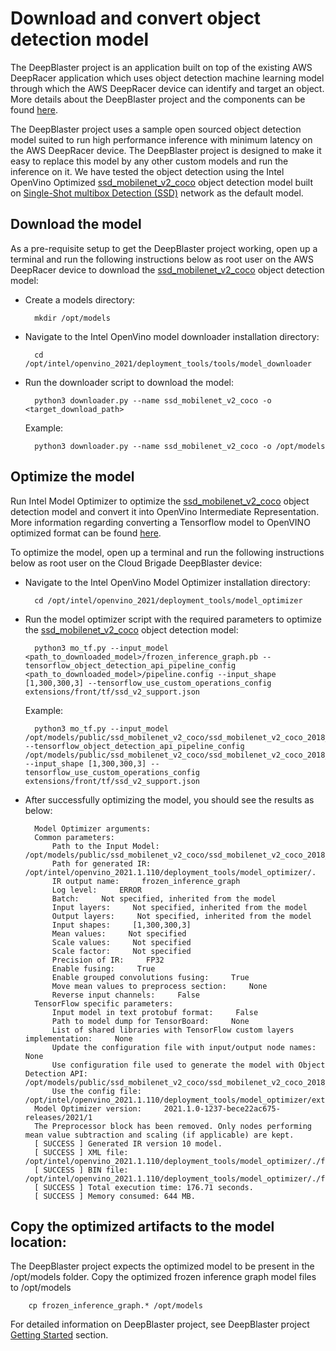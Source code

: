 # Download and convert object detection model

The DeepBlaster project is an application built on top of the existing AWS DeepRacer application which uses object detection machine learning model through which the AWS DeepRacer device can identify and target an object. More details about the DeepBlaster project and the components can be found [here](https://github.com/CloudBrigade/cloudbrigade-deepblaster).

The DeepBlaster project uses a sample open sourced object detection model suited to run high performance inference with minimum latency on the AWS DeepRacer device. The DeepBlaster project is designed to make it easy to replace this model by any other custom models and run the inference on it. We have tested the object detection using the Intel OpenVino Optimized [ssd_mobilenet_v2_coco](https://docs.openvinotoolkit.org/latest/omz_models_public_ssd_mobilenet_v2_coco_ssd_mobilenet_v2_coco.html) object detection model built on [Single-Shot multibox Detection (SSD)](https://arxiv.org/abs/1801.04381) network as the default model.

## Download the model

As a pre-requisite setup to get the DeepBlaster project working, open up a terminal and run the following instructions below as root user on the AWS DeepRacer device to download the [ssd_mobilenet_v2_coco](https://docs.openvinotoolkit.org/latest/omz_models_public_ssd_mobilenet_v2_coco_ssd_mobilenet_v2_coco.html) object detection model:

- Create a models directory:

        mkdir /opt/models

- Navigate to the Intel OpenVino model downloader installation directory:

        cd /opt/intel/openvino_2021/deployment_tools/tools/model_downloader

- Run the downloader script to download the model:

        python3 downloader.py --name ssd_mobilenet_v2_coco -o <target_download_path>

    Example:

        python3 downloader.py --name ssd_mobilenet_v2_coco -o /opt/models


## Optimize the model

Run Intel Model Optimizer to optimize the [ssd_mobilenet_v2_coco](https://docs.openvinotoolkit.org/latest/omz_models_public_ssd_mobilenet_v2_coco_ssd_mobilenet_v2_coco.html) object detection model and convert it into OpenVino Intermediate Representation. More information regarding converting a Tensorflow model to OpenVINO optimized format can be found [here](https://docs.openvinotoolkit.org/2021.1/openvino_docs_MO_DG_prepare_model_convert_model_Convert_Model_From_TensorFlow.html).

To optimize the model, open up a terminal and run the following instructions below as root user on the Cloud Brigade DeepBlaster device:

- Navigate to the Intel OpenVino Model Optimizer installation directory:

        cd /opt/intel/openvino_2021/deployment_tools/model_optimizer

- Run the model optimizer script with the required parameters to optimize the [ssd_mobilenet_v2_coco](https://docs.openvinotoolkit.org/latest/omz_models_public_ssd_mobilenet_v2_coco_ssd_mobilenet_v2_coco.html) object detection model:

        python3 mo_tf.py --input_model <path_to_downloaded_model>/frozen_inference_graph.pb --tensorflow_object_detection_api_pipeline_config <path_to_downloaded_model>/pipeline.config --input_shape [1,300,300,3] --tensorflow_use_custom_operations_config extensions/front/tf/ssd_v2_support.json

    Example:

        python3 mo_tf.py --input_model /opt/models/public/ssd_mobilenet_v2_coco/ssd_mobilenet_v2_coco_2018_03_29/frozen_inference_graph.pb --tensorflow_object_detection_api_pipeline_config /opt/models/public/ssd_mobilenet_v2_coco/ssd_mobilenet_v2_coco_2018_03_29/pipeline.config --input_shape [1,300,300,3] --tensorflow_use_custom_operations_config extensions/front/tf/ssd_v2_support.json

- After successfully optimizing the model, you should see the results as below:

        Model Optimizer arguments:
        Common parameters:
            Path to the Input Model:     /opt/models/public/ssd_mobilenet_v2_coco/ssd_mobilenet_v2_coco_2018_03_29/frozen_inference_graph.pb
            Path for generated IR:     /opt/intel/openvino_2021.1.110/deployment_tools/model_optimizer/.
            IR output name:     frozen_inference_graph
            Log level:     ERROR
            Batch:     Not specified, inherited from the model
            Input layers:     Not specified, inherited from the model
            Output layers:     Not specified, inherited from the model
            Input shapes:     [1,300,300,3]
            Mean values:     Not specified
            Scale values:     Not specified
            Scale factor:     Not specified
            Precision of IR:     FP32
            Enable fusing:     True
            Enable grouped convolutions fusing:     True
            Move mean values to preprocess section:     None
            Reverse input channels:     False
        TensorFlow specific parameters:
            Input model in text protobuf format:     False
            Path to model dump for TensorBoard:     None
            List of shared libraries with TensorFlow custom layers implementation:     None
            Update the configuration file with input/output node names:     None
            Use configuration file used to generate the model with Object Detection API:     /opt/models/public/ssd_mobilenet_v2_coco/ssd_mobilenet_v2_coco_2018_03_29/pipeline.config
            Use the config file:     /opt/intel/openvino_2021.1.110/deployment_tools/model_optimizer/extensions/front/tf/ssd_v2_support.json
        Model Optimizer version:     2021.1.0-1237-bece22ac675-releases/2021/1
        The Preprocessor block has been removed. Only nodes performing mean value subtraction and scaling (if applicable) are kept.
        [ SUCCESS ] Generated IR version 10 model.
        [ SUCCESS ] XML file: /opt/intel/openvino_2021.1.110/deployment_tools/model_optimizer/./frozen_inference_graph.xml
        [ SUCCESS ] BIN file: /opt/intel/openvino_2021.1.110/deployment_tools/model_optimizer/./frozen_inference_graph.bin
        [ SUCCESS ] Total execution time: 176.71 seconds.
        [ SUCCESS ] Memory consumed: 644 MB.


## Copy the optimized artifacts to the model location:

The DeepBlaster project expects the optimized model to be present in the /opt/models folder. Copy the optimized frozen inference graph model files to /opt/models

        cp frozen_inference_graph.* /opt/models

For detailed information on DeepBlaster project, see DeepBlaster project [Getting Started](https://github.com/CloudBrigade/cloudbrigade-deepblaster/blob/main/getting-started.md) section.
